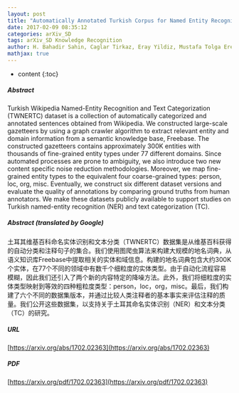 ```yaml
---
layout: post
title: "Automatically Annotated Turkish Corpus for Named Entity Recognition and Text Categorization using Large-Scale Gazetteers"
date: 2017-02-09 08:35:12
categories: arXiv_SD
tags: arXiv_SD Knowledge Recognition
author: H. Bahadir Sahin, Caglar Tirkaz, Eray Yildiz, Mustafa Tolga Eren, Ozan Sonmez
mathjax: true
---
```


* content
{:toc}

##### Abstract
Turkish Wikipedia Named-Entity Recognition and Text Categorization (TWNERTC) dataset is a collection of automatically categorized and annotated sentences obtained from Wikipedia. We constructed large-scale gazetteers by using a graph crawler algorithm to extract relevant entity and domain information from a semantic knowledge base, Freebase. The constructed gazetteers contains approximately 300K entities with thousands of fine-grained entity types under 77 different domains. Since automated processes are prone to ambiguity, we also introduce two new content specific noise reduction methodologies. Moreover, we map fine-grained entity types to the equivalent four coarse-grained types: person, loc, org, misc. Eventually, we construct six different dataset versions and evaluate the quality of annotations by comparing ground truths from human annotators. We make these datasets publicly available to support studies on Turkish named-entity recognition (NER) and text categorization (TC).

##### Abstract (translated by Google)
土耳其维基百科命名实体识别和文本分类（TWNERTC）数据集是从维基百科获得的自动分类和注释句子的集合。我们使用图爬虫算法来构建大规模的地名词典，从语义知识库Freebase中提取相关的实体和域信息。构建的地名词典包含大约300K个实体，在77个不同的领域中有数千个细粒度的实体类型。由于自动化流程容易模糊，因此我们还引入了两个新的内容特定的降噪方法。此外，我们将细粒度的实体类型映射到等效的四种粗粒度类型：person，loc，org，misc。最后，我们构建了六个不同的数据集版本，并通过比较人类注释者的基本事实来评估注释的质量。我们公开这些数据集，以支持关于土耳其命名实体识别（NER）和文本分类（TC）的研究。

##### URL
[https://arxiv.org/abs/1702.02363](https://arxiv.org/abs/1702.02363)

##### PDF
[https://arxiv.org/pdf/1702.02363](https://arxiv.org/pdf/1702.02363)

